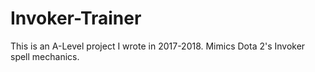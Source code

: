 # Invoker-Trainer

This is an A-Level project I wrote in 2017-2018. Mimics Dota 2's Invoker spell mechanics.
